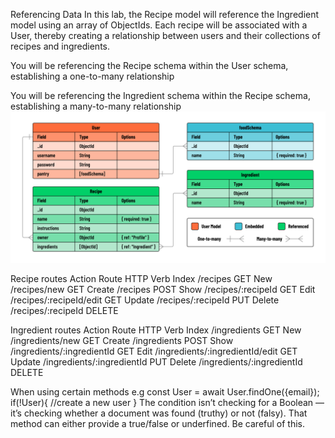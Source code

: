 Referencing Data
In this lab, the Recipe model will reference the Ingredient model using an array of ObjectIds. Each recipe will be associated with a User, thereby creating a relationship between users and their collections of recipes and ingredients.

You will be referencing the Recipe schema within the User schema, establishing a one-to-many relationship

You will be referencing the Ingredient schema within the Recipe schema, establishing a many-to-many relationship
![alt text](image.png)

Recipe routes
Action Route HTTP Verb
Index /recipes GET
New /recipes/new GET
Create /recipes POST
Show /recipes/:recipeId GET
Edit /recipes/:recipeId/edit GET
Update /recipes/:recipeId PUT
Delete /recipes/:recipeId DELETE

Ingredient routes
Action Route HTTP Verb
Index /ingredients GET
New /ingredients/new GET
Create /ingredients POST
Show /ingredients/:ingredientId GET
Edit /ingredients/:ingredientId/edit GET
Update /ingredients/:ingredientId PUT
Delete /ingredients/:ingredientId DELETE


When using certain methods e.g
const User = await User.findOne({email});
if(!User){ //create a new user }
The condition isn’t checking for a Boolean — it’s checking whether a document was found (truthy) or not (falsy).
That method can either provide a true/false or underfined. Be careful of this.
